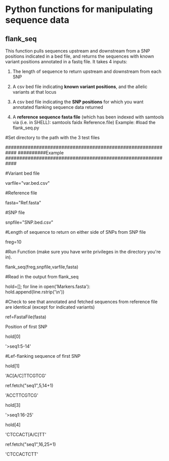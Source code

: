 
# **Python functions for manipulating sequence data**

## **flank_seq**

This function pulls sequences upstream and downstream from a SNP positions indicated in a bed file, and returns the sequences with known variant positions annotated in a fastq file. It takes 4 inputs:
1) The length of sequence to return upstream and downstream from each SNP
 
2) A csv bed file indicating **known variant positions**, and the allelic variants at that locus

3) A csv bed file indicating the **SNP positions** for which you want annotated flanking sequence data returned  

4) A **reference sequence fasta file** (which has been indexed with samtools via (i.e. in SHELL): samtools faidx Reference.file)
Example:
#load the flank_seq.py

#Set directory to the path with the 3 test files

############################################################
##########Example
############################################################

#Variant bed file

varfile="var.bed.csv"

#Reference file

fasta="Ref.fasta"

#SNP file

snpfile="SNP.bed.csv"

#Length of sequence to return on either side of SNPs from SNP file

freg=10

#Run Function (make sure you have write privileges in the directory you're in).

flank_seq(freg,snpfile,varfile,fasta)

#Read in the output from flank_seq

hold=[];
for line in open('Markers.fasta'):  
 hold.append(line.rstrip('\n')) 

#Check to see that annotated and fetched sequences from reference file are identical (except for indicated variants)

ref=FastaFile(fasta)

Position of first SNP

hold[0]

'>seq1:5-14'

#Lef-flanking sequence of first SNP

hold[1]

'AC[A/C]TTCGTCG'

ref.fetch("seq1",5,14+1)

'ACCTTCGTCG'

hold[3]

'>seq1:16-25'

hold[4]

'CTCCACT[A/C]TT'

ref.fetch("seq1",16,25+1)

'CTCCACTCTT'
